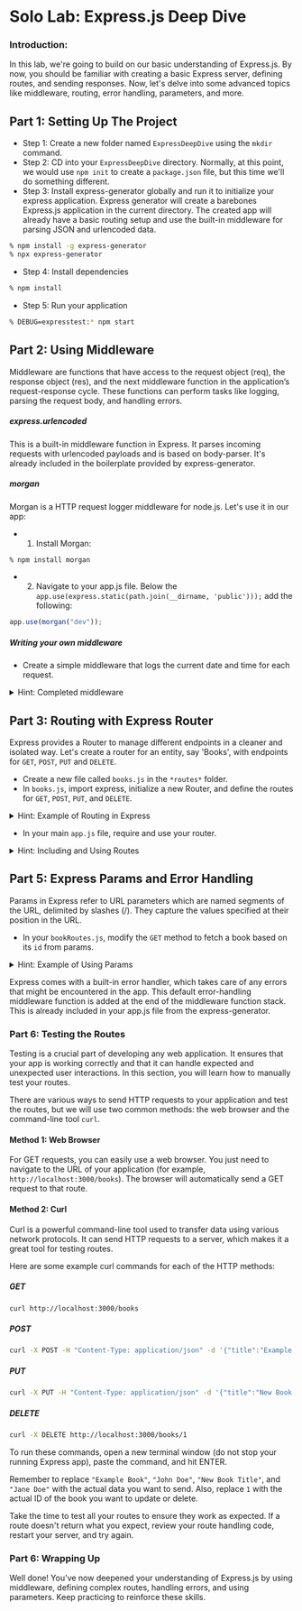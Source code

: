 # Solo Lab: Express.js Deep Dive

### Introduction:

In this lab, we're going to build on our basic understanding of Express.js. By now, you should be familiar with creating a basic Express server, defining routes, and sending responses. Now, let's delve into some advanced topics like middleware, routing, error handling, parameters, and more.

## Part 1: Setting Up The Project

- Step 1: Create a new folder named `ExpressDeepDive` using the `mkdir` command.
- Step 2: CD into your `ExpressDeepDive` directory. Normally, at this point, we would use `npm init` to create a `package.json` file, but this time we'll do something different.
- Step 3: Install express-generator globally and run it to initialize your express application. Express generator will create a barebones Express.js application in the current directory. The created app will already have a basic routing setup and use the built-in middleware for parsing JSON and urlencoded data.

```zsh
% npm install -g express-generator
% npx express-generator
```

- Step 4: Install dependencies

```zsh
% npm install
```

- Step 5: Run your application

```zsh
% DEBUG=expresstest:* npm start
```

## Part 2: Using Middleware

Middleware are functions that have access to the request object (req), the response object (res), and the next middleware function in the application’s request-response cycle. These functions can perform tasks like logging, parsing the request body, and handling errors.

##### express.urlencoded

This is a built-in middleware function in Express. It parses incoming requests with urlencoded payloads and is based on body-parser. It's already included in the boilerplate provided by express-generator.

##### morgan

Morgan is a HTTP request logger middleware for node.js. Let's use it in our app:

- 1. Install Morgan:

```zsh
% npm install morgan
```

- 2. Navigate to your app.js file. Below the `app.use(express.static(path.join(__dirname, 'public')));` add the following:

```javascript
app.use(morgan("dev"));
```

##### Writing your own middleware

- Create a simple middleware that logs the current date and time for each request.

<details>
<summary>Hint: Completed middleware</summary>

```javascript
app.use((req, res, next) => {
  console.log("Request Time:", Date.now());
  next();
});
```

</details>

## Part 3: Routing with Express Router

Express provides a Router to manage different endpoints in a cleaner and isolated way. Let's create a router for an entity, say 'Books', with endpoints for `GET`, `POST`, `PUT` and `DELETE`.

- Create a new file called `books.js` in the `*routes*` folder.
- In `books.js`, import express, initialize a new Router, and define the routes for `GET`, `POST`, `PUT`, and `DELETE`.

<details>
<summary>Hint: Example of Routing in Express</summary>

```javascript
const express = require("express");
const router = express.Router();

// Implement the routes

// GET /books
router.get("/", function (req, res, next) {
  res.send("GET request to /books");
});

// POST /books
router.post("/", function (req, res, next) {
  res.send("POST request to /books");
});

// GET /books/:bookId
router.get("/:bookId", function (req, res, next) {
  res.send(`GET request to /books/${req.params.bookId}`);
});

// PUT /books/:bookId
router.put("/:bookId", function (req, res, next) {
  res.send(`PUT request to /books/${req.params.bookId}`);
});

// DELETE /books/:bookId
router.delete("/:bookId", function (req, res, next) {
  res.send(`DELETE request to /books/${req.params.bookId}`);
});

module.exports = router;
```

</details>

- In your main `app.js` file, require and use your router.

<details>
<summary>Hint: Including and Using Routes</summary>

```javascript
const bookRoutes = require("./routes/bookRoutes");

app.use("/books", bookRoutes);
```

</details>

## Part 5: Express Params and Error Handling

Params in Express refer to URL parameters which are named segments of the URL, delimited by slashes (/). They capture the values specified at their position in the URL.

- In your `bookRoutes.js`, modify the `GET` method to fetch a book based on its `id` from params.

<details>
<summary>Hint: Example of Using Params</summary>

```javascript
router.get("/:id", (req, res) => {
  res.send(`GET Book with id ${req.params.id}`);
});
```

</details>

Express comes with a built-in error handler, which takes care of any errors that might be encountered in the app. This default error-handling middleware function is added at the end of the middleware function stack. This is already included in your app.js file from the express-generator.

### Part 6: Testing the Routes

Testing is a crucial part of developing any web application. It ensures that your app is working correctly and that it can handle expected and unexpected user interactions. In this section, you will learn how to manually test your routes.

There are various ways to send HTTP requests to your application and test the routes, but we will use two common methods: the web browser and the command-line tool `curl`.

#### Method 1: Web Browser

For GET requests, you can easily use a web browser. You just need to navigate to the URL of your application (for example, `http://localhost:3000/books`). The browser will automatically send a GET request to that route.

#### Method 2: Curl

Curl is a powerful command-line tool used to transfer data using various network protocols. It can send HTTP requests to a server, which makes it a great tool for testing routes.

Here are some example curl commands for each of the HTTP methods:

##### GET

```zsh
curl http://localhost:3000/books
```

##### POST

```zsh
curl -X POST -H "Content-Type: application/json" -d '{"title":"Example Book", "author":"John Doe"}' http://localhost:3000/books
```

##### PUT

```zsh
curl -X PUT -H "Content-Type: application/json" -d '{"title":"New Book Title", "author":"Jane Doe"}' http://localhost:3000/books/1
```

##### DELETE

```zsh
curl -X DELETE http://localhost:3000/books/1
```

To run these commands, open a new terminal window (do not stop your running Express app), paste the command, and hit ENTER.

Remember to replace `"Example Book"`, `"John Doe"`, `"New Book Title"`, and `"Jane Doe"` with the actual data you want to send. Also, replace `1` with the actual ID of the book you want to update or delete.

Take the time to test all your routes to ensure they work as expected. If a route doesn't return what you expect, review your route handling code, restart your server, and try again.

### Part 6: Wrapping Up

Well done! You've now deepened your understanding of Express.js by using middleware, defining complex routes, handling errors, and using parameters. Keep practicing to reinforce these skills.
